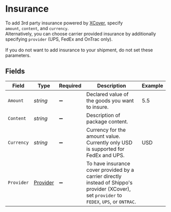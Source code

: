 # Insurance

To add 3rd party insurance powered by <a href="https://docs.goshippo.com/docs/shipments/shippinginsurance/">XCover</a>, 
specify <br> `amount`, `content`, and `currency`. <br> Alternatively, you can choose carrier provided insurance 
by additionally specifying `provider` (UPS, FedEx and OnTrac only). <br><br> If you do not want to add insurance 
to your shipment, do not set these parameters.


## Fields

| Field                                                                                                                                        | Type                                                                                                                                         | Required                                                                                                                                     | Description                                                                                                                                  | Example                                                                                                                                      |
| -------------------------------------------------------------------------------------------------------------------------------------------- | -------------------------------------------------------------------------------------------------------------------------------------------- | -------------------------------------------------------------------------------------------------------------------------------------------- | -------------------------------------------------------------------------------------------------------------------------------------------- | -------------------------------------------------------------------------------------------------------------------------------------------- |
| `Amount`                                                                                                                                     | *string*                                                                                                                                     | :heavy_minus_sign:                                                                                                                           | Declared value of the goods you want to insure.                                                                                              | 5.5                                                                                                                                          |
| `Content`                                                                                                                                    | *string*                                                                                                                                     | :heavy_minus_sign:                                                                                                                           | Description of package content.                                                                                                              |                                                                                                                                              |
| `Currency`                                                                                                                                   | *string*                                                                                                                                     | :heavy_minus_sign:                                                                                                                           | Currency for the amount value.<br/>Currently only USD is supported for FedEx and UPS.                                                        | USD                                                                                                                                          |
| `Provider`                                                                                                                                   | [Provider](../../Models/Components/Provider.md)                                                                                              | :heavy_minus_sign:                                                                                                                           | To have insurance cover provided by a carrier directly instead of Shippo's provider (XCover), set `provider` to `FEDEX`, `UPS`, or `ONTRAC`. |                                                                                                                                              |